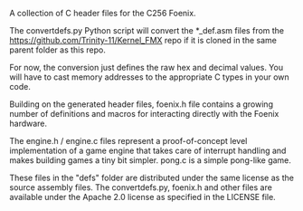 A collection of C header files for the C256 Foenix.

The convertdefs.py Python script will convert the *_def.asm files from the https://github.com/Trinity-11/Kernel_FMX 
repo if it is cloned in the same parent folder as this repo.

For now, the conversion just defines the raw hex and decimal values.
You will have to cast memory addresses to the appropriate C types in your own code.

Building on the generated header files, foenix.h file contains a growing number of
definitions and macros for interacting directly with the Foenix hardware.

The engine.h / engine.c files represent a proof-of-concept level implementation
of a game engine that takes care of interrupt handling and makes building games
a tiny bit simpler. pong.c is a simple pong-like game.

These files in the "defs" folder are distributed under the same license as
the source assembly files. The convertdefs.py, foenix.h and other files are
available under the Apache 2.0 license as specified in the LICENSE file.
